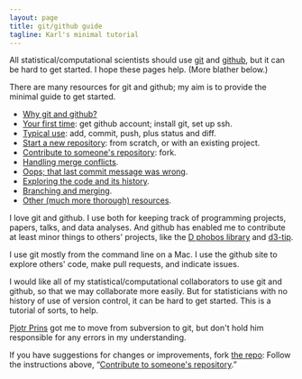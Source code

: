 ```yaml
---
layout: page
title: git/github guide
tagline: Karl's minimal tutorial
---
```


All statistical/computational scientists should use
[git](http://git-scm.com) and [github](http://github.com), but it can be
hard to get started.  I hope these pages help.  (More blather below.)

There are many resources for git and github; my aim is to provide the
minimal guide to get started.

- [Why git and github?](pages/why.html)
- [Your first time](pages/first_time.html): get github account;
  install git, set up ssh.
- [Typical use](pages/routine.html): add, commit, push, plus status
  and diff.
- [Start a new repository](pages/init.html): from scratch, or with an
  existing project.
- [Contribute to someone's repository](pages/fork.html): fork.
- [Handling merge conflicts](pages/merge_conflicts.html).
- [Oops; that last commit message was wrong](pages/amend_commit_msg.html).
- [Exploring the code and its history](pages/exploring_code.html).
- [Branching and merging](pages/branching.html).
- [Other (much more thorough) resources](pages/resources.html).

I love git and github.  I
use both for keeping track of programming projects, papers, talks, and
data analyses.  And github has enabled me to
contribute at least minor things to others' projects, like the
[D phobos library](https://github.com/D-Programming-Language/phobos)
and [d3-tip](https://github.com/Caged/d3-tip).

I use git mostly from the command line on a Mac.  I use the github
site to explore others' code, make pull requests, and indicate issues.

I would like all of my statistical/computational collaborators to use
git and github, so that we
may collaborate more easily.  But for
statisticians with no history of use of version control, it can be
hard to get started.  This is a tutorial of sorts, to help.

[Pjotr Prins](http://www.thebird.nl) got me to move from subversion to
git, but don't hold him responsible for any
errors in my understanding.

If you have suggestions for changes or improvements, fork
[the repo](http://github.com/kbroman/github_tutorial): Follow the
instructions above, &ldquo;[Contribute to someone's repository](pages/fork.html).&rdquo;
